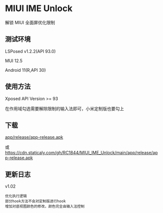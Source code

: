 # MIUI IME Unlock

解锁 MIUI 全面屏优化限制

## 测试环境

LSPosed v1.2.2(API 93.0)

MUI 12.5

Android 11(R,API 30)

## 使用方法

Xposed API Version >= 93

在作用域勾选需要解除限制的输入法即可，小米定制版也要勾上

## 下载

[app/release/app-release.apk](app/release/app-release.apk)

或
<https://cdn.staticaly.com/gh/RC1844/MIUI_IME_Unlock/main/app/release/app-release.apk>

## 更新日志

v1.02

    优化执行逻辑
    部分hook方法不会对定制版进行hook
    增加对底视图颜色的修改，颜色完全由输入法控制

